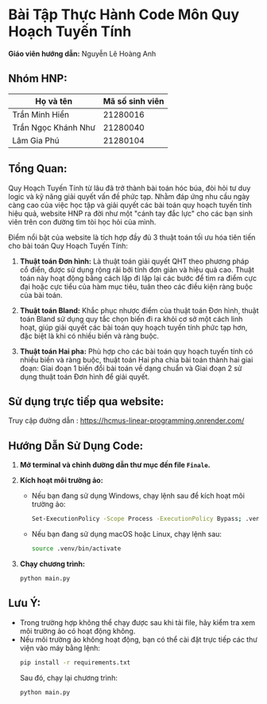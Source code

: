 
# Bài Tập Thực Hành Code Môn Quy Hoạch Tuyến Tính

**Giáo viên hướng dẫn:** Nguyễn Lê Hoàng Anh

## Nhóm HNP:

| Họ và tên           | Mã số sinh viên |
|---------------------|-----------------|
| Trần Minh Hiển      | 21280016        |
| Trần Ngọc Khánh Như | 21280040        |
| Lâm Gia Phú         | 21280104        |

## Tổng Quan:

Quy Hoạch Tuyến Tính từ lâu đã trở thành bài toán hóc búa, đòi hỏi tư duy logic và kỹ năng giải quyết vấn đề phức tạp. Nhằm đáp ứng nhu cầu ngày càng cao của việc học tập và giải quyết các bài toán quy hoạch tuyến tính hiệu quả, website HNP ra đời như một "cánh tay đắc lực" cho các bạn sinh viên trên con đường tìm tòi học hỏi của mình.  

Điểm nổi bật của website là tích hợp đầy đủ 3 thuật toán tối ưu hóa tiên tiến cho bài toán Quy Hoạch Tuyến Tính: 

1. **Thuật toán Đơn hình:** Là thuật toán giải quyết QHT theo phương pháp cổ điển, được sử dụng rộng rãi bởi tính đơn giản và hiệu quả cao. Thuật toán này hoạt động bằng cách lặp đi lặp lại các bước để tìm ra điểm cực đại hoặc cực tiểu của hàm mục tiêu, tuân theo các điều kiện ràng buộc của bài toán. 

2. **Thuật toán Bland:** Khắc phục nhược điểm của thuật toán Đơn hình, thuật toán Bland sử dụng quy tắc chọn biến đi ra khỏi cơ sở một cách linh hoạt, giúp giải quyết các bài toán quy hoạch tuyến tính phức tạp hơn, đặc biệt là khi có nhiều biến và ràng buộc. 

3. **Thuật toán Hai pha:** Phù hợp cho các bài toán quy hoạch tuyến tính có nhiều biến và ràng buộc, thuật toán Hai pha chia bài toán thành hai giai đoạn: Giai đoạn 1 biến đổi bài toán về dạng chuẩn và Giai đoạn 2 sử dụng thuật toán Đơn hình để giải quyết. 

## Sử dụng trực tiếp qua website:
Truy cập đường dẫn : https://hcmus-linear-programming.onrender.com/

## Hướng Dẫn Sử Dụng Code:

1. **Mở terminal và chỉnh đường dẫn thư mục đến file `Finale`.**

2. **Kích hoạt môi trường ảo:**
    - Nếu bạn đang sử dụng Windows, chạy lệnh sau để kích hoạt môi trường ảo:
      ```bash
      Set-ExecutionPolicy -Scope Process -ExecutionPolicy Bypass; .venv\Scripts\Activate
      ```
    - Nếu bạn đang sử dụng macOS hoặc Linux, chạy lệnh sau:
      ```bash
      source .venv/bin/activate
      ```

3. **Chạy chương trình:**
    ```bash
    python main.py
    ```

## Lưu Ý:
- Trong trường hợp không thể chạy được sau khi tải file, hãy kiểm tra xem môi trường ảo có hoạt động không.
- Nếu môi trường ảo không hoạt động, bạn có thể cài đặt trực tiếp các thư viện vào máy bằng lệnh:
  ```bash
  pip install -r requirements.txt
  ```
  Sau đó, chạy lại chương trình:
  ```bash
  python main.py
  ```
